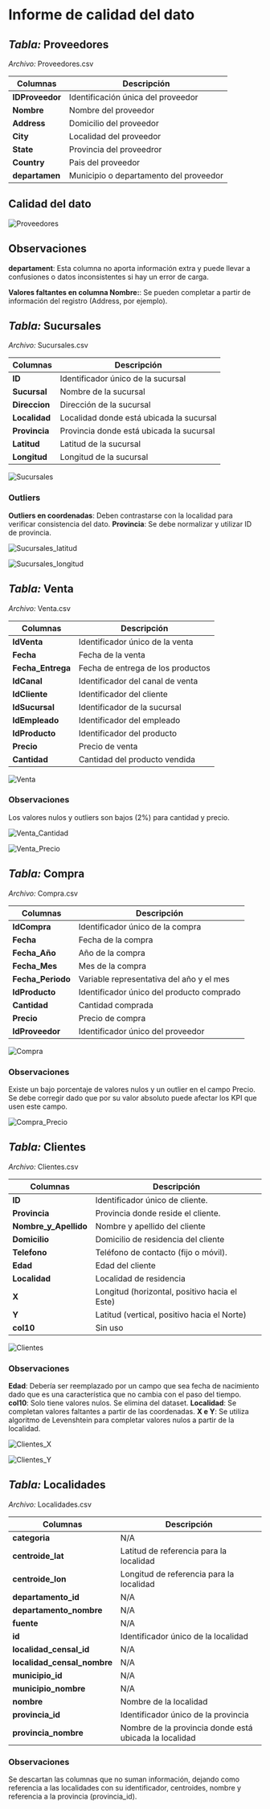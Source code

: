 # Informe de calidad del dato

## *Tabla:* Proveedores
*Archivo:* Proveedores.csv

| Columnas | Descripción |
| --- | --- |
| **IDProveedor** | Identificación única del proveedor |
| **Nombre** | Nombre del proveedor |
| **Address** | Domicilio del proveedor |
| **City** | Localidad del proveedor |
| **State** | Provincia del proveedror |
| **Country** | Pais del proveedor |
| **departamen** | Municipio o departamento del proveedor |

## Calidad del dato

![Proveedores](/img/bar-Proveedores.jpg)

## Observaciones

**departament**: Esta columna no aporta información extra y puede llevar a confusiones o datos inconsistentes si hay un error de carga.

**Valores faltantes en columna Nombre:**: Se pueden completar a partir de información del registro (Address, por ejemplo).

## *Tabla:* Sucursales
*Archivo:* Sucursales.csv

| Columnas | Descripción |
| --- | --- |
| **ID** | Identificador único de la sucursal |
| **Sucursal** | Nombre de la sucursal |
| **Direccion** | Dirección de la sucursal |
| **Localidad** | Localidad donde está ubicada la sucursal |
| **Provincia** | Provincia donde está ubicada la sucursal |
| **Latitud** | Latitud de la sucursal |
| **Longitud** | Longitud de la sucursal |

![Sucursales](/img/bar-Sucursales.jpg)

### Outliers

**Outliers en coordenadas**: Deben contrastarse con la localidad para verificar consistencia del dato. 
**Provincia**: Se debe normalizar y utilizar ID de provincia. 

![Sucursales_latitud](/img/box-Sucursales-Latitud.jpg)

![Sucursales_longitud](/img/box-Sucursales-Longitud.jpg)

## *Tabla:* Venta
*Archivo:* Venta.csv

| Columnas | Descripción |
| --- | --- |
| **IdVenta** | Identificador único de la venta |
| **Fecha** | Fecha de la venta |
| **Fecha_Entrega** | Fecha de entrega de los productos |
| **IdCanal** | Identificador del canal de venta |
| **IdCliente** | Identificador del cliente |
| **IdSucursal** | Identificador de la sucursal |
| **IdEmpleado** | Identificador del empleado |
| **IdProducto** | Identificador del producto |
| **Precio** | Precio de venta |
| **Cantidad** | Cantidad del producto vendida |

![Venta](/img/bar-Venta.jpg)

### Observaciones

Los valores nulos y outliers son bajos (2%) para cantidad y precio.

![Venta_Cantidad](/img/box-Venta-Cantidad.jpg)

![Venta_Precio](/img/box-Venta-Precio.jpg)


## *Tabla:* Compra
*Archivo:* Compra.csv

| Columnas | Descripción |
| --- | --- |
| **IdCompra** | Identificador único de la compra |
| **Fecha** | Fecha de la compra |
| **Fecha_Año** | Año de la compra |
| **Fecha_Mes** | Mes de la compra |
| **Fecha_Periodo** | Variable representativa del año y el mes |
| **IdProducto** | Identificador único del producto comprado |
| **Cantidad** | Cantidad comprada |
| **Precio** | Precio de compra |
| **IdProveedor** | Identificador único del proveedor |


![Compra](/img/bar-Compra.jpg)

### Observaciones

Existe un bajo porcentaje de valores nulos y un outlier en el campo Precio.
Se debe corregir dado que por su valor absoluto puede afectar los KPI que usen este campo.

![Compra_Precio](/img/box-Compra-Precio.jpg)


## *Tabla:* Clientes
*Archivo:* Clientes.csv

| Columnas | Descripción |
| --- | --- |
| **ID** |  Identificador único de cliente.|
| **Provincia** |  Provincia donde reside el cliente.|
| **Nombre_y_Apellido** | Nombre y apellido del cliente |
| **Domicilio** | Domicilio de residencia del cliente |
| **Telefono** | Teléfono de contacto (fijo o móvil). |
| **Edad** | Edad del cliente |
| **Localidad** | Localidad de residencia |
| **X** | Longitud (horizontal, positivo hacia el Este) |
| **Y** | Latitud (vertical, positivo hacia el Norte) |
| **col10** | Sin uso |


![Clientes](/img/bar-Clientes.jpg)

### Observaciones

**Edad**: Debería ser reemplazado por un campo que sea fecha de nacimiento
dado que es una característica que no cambia con el paso del tiempo.
**col10**: Solo tiene valores nulos. Se elimina del dataset.
**Localidad**: Se completan valores faltantes a partir de las coordenadas.
**X e Y**: Se utiliza algoritmo de Levenshtein para completar valores nulos a partir de la localidad.


![Clientes_X](/img/box-Clientes-X.jpg)

![Clientes_Y](/img/box-Clientes-Y.jpg)


## *Tabla:* Localidades
*Archivo:* Localidades.csv

| Columnas | Descripción |
| --- | --- |
| **categoria** | N/A |
| **centroide_lat** | Latitud de referencia para la localidad |
| **centroide_lon** | Longitud de referencia para la localidad |
| **departamento_id** | N/A |
| **departamento_nombre** | N/A |
| **fuente** | N/A |
| **id** | Identificador único de la localidad |
| **localidad_censal_id** | N/A |
| **localidad_censal_nombre** | N/A |
| **municipio_id** | N/A |
| **municipio_nombre** | N/A |
| **nombre** | Nombre de la localidad |
| **provincia_id** | Identificador único de la provincia |
| **provincia_nombre** | Nombre de la provincia donde está ubicada la localidad |

### Observaciones

Se descartan las columnas que no suman información, dejando como referencia a las 
localidades con su identificador, centroides, nombre y referencia a la provincia (provincia_id).
